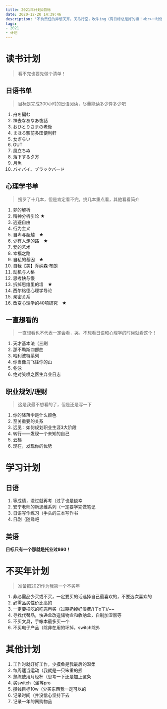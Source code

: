 ```yaml
---
title: 2021年计划&目标
date: 2020-12-20 14:39:46
description: "不负责任的异想天开，天马行空，吹牛ing（有目标总是好的嘛！<br>一时做计划一时爽，一直做计划一直爽（不是"
tags:
- 2021
- 计划
---
```


# 读书计划

> 看不完也要先做个清单！

## 日语书单

> 目标是完成300小时的日语阅读，尽量能读多少算多少吧

1. 舟を編む
2. 神去なあなあ夜話
3. おひとりさまの老後
4. まほろ駅前多田便利軒
5. 女ぎらい
6. OUT
7. 風立ちぬ
8. 落下する夕方
9. 月魚
10. バイバイ、ブラックバード

## 心理学书单

> 搜罗了十几本，但是肯定看不完，挑几本重点看，其他看看简介

1. 梦的解析
2. 精神分析引论 ★
3. 逃避自由
4. 行为主义
5. 自卑与超越　★
6. 少有人走的路　★
7. 爱的艺术
8. 幸福之路
9. 自私的基因　★
10. 自我【美】乔纳森·布朗
11. 动机与人格
12. 思考快与慢
13. 拆掉思维里的墙　★
14. 西尔格德心理学导论
15. 亲密关系
16. 改变心理学的40项研究　★

## 一直想看的

> 一直想看也不代表一定会看，哭，不想看日语和心理学的时候就看这个！

1. 天才基本法（三刷
2. 那不勒斯四部曲
3. 哈利波特系列
4. 你当像鸟飞往你的山
5. 冬泳
6. 绝对笑喷之医生弃业日志

## 职业规划/理财

> 这是我最不想看的了，但是还是写一下

1. 你的降落伞是什么颜色
2. 至关重要的关系
3. 远见：如何规划职业生涯3大阶段
4. 转行——发现一个未知的自己
5. 云梯
6. 现在，发现你的优势

# 学习计划

## 日语

1. 等成绩，没过就再考（过了也是侥幸
2. 安宁老师的新思维系列（一定要学完做笔记
3. 日语写作练习（手头的三本写作书
4. 日剧（随缘吧

## 英语

**目标只有一个那就是托业过860！**

# 不买年计划

> 准备把2021作为我第一个不买年

1. 非必需品少买或不买，一定要买的话选择自己最喜欢的，不要选次喜欢的
2. 必需品买性价比高的
3. 一定要把吃的吃完再买（过期扔掉好浪费/(ㄒoㄒ)/~~
4. 寻找代替品，快递盒改造储物盒和收纳盒，自制加湿器等
5. 不买文具，手帐本最多买一个
6. 不买电子产品（除非在用的坏掉，switch除外

# 其他计划

1. 工作时就好好工作，少摸鱼是我最后的温柔
2. 每周适当运动（我就是一只笨重的熊
3. 熟练使用月经杯（思考一下还是加上这条
4. 买switch（坐等pro
5. 攒钱目标10w（少买东西我一定可以的
6. 记录时间（并没信心坚持下去
7. 记录一年的网购物品